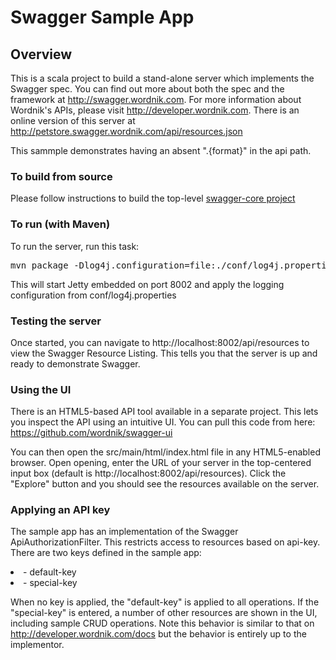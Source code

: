 # Swagger Sample App

## Overview
This is a scala project to build a stand-alone server which implements the Swagger spec.  You can find out 
more about both the spec and the framework at http://swagger.wordnik.com.  For more information 
about Wordnik's APIs, please visit http://developer.wordnik.com.  There is an online version of this
server at http://petstore.swagger.wordnik.com/api/resources.json

This sammple demonstrates having an absent ".{format}" in the api path.

### To build from source
Please follow instructions to build the top-level [swagger-core project](https://github.com/wordnik/swagger-core)


### To run (with Maven)
To run the server, run this task:
<pre>
mvn package -Dlog4j.configuration=file:./conf/log4j.properties jetty:run
</pre>

This will start Jetty embedded on port 8002 and apply the logging configuration from conf/log4j.properties

### Testing the server
Once started, you can navigate to http://localhost:8002/api/resources to view the Swagger Resource Listing.
This tells you that the server is up and ready to demonstrate Swagger.

### Using the UI
There is an HTML5-based API tool available in a separate project.  This lets you inspect the API using an 
intuitive UI.  You can pull this code from here:  https://github.com/wordnik/swagger-ui

You can then open the src/main/html/index.html file in any HTML5-enabled browser.  Open opening, enter the
URL of your server in the top-centered input box (default is http://localhost:8002/api/resources).  Click the "Explore" 
button and you should see the resources available on the server.

### Applying an API key
The sample app has an implementation of the Swagger ApiAuthorizationFilter.  This restricts access to resources
based on api-key.  There are two keys defined in the sample app:

<li>- default-key</li>

<li>- special-key</li>

When no key is applied, the "default-key" is applied to all operations.  If the "special-key" is entered, a
number of other resources are shown in the UI, including sample CRUD operations.  Note this behavior is similar
to that on http://developer.wordnik.com/docs but the behavior is entirely up to the implementor.
